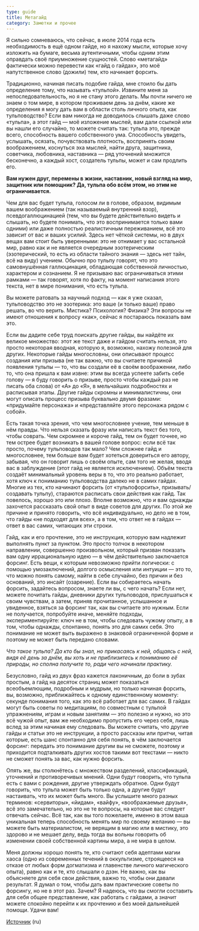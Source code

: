 ```yaml
---
type: guide
title: Метагайд
category: Заметки и прочее
---
```



Я сильно сомневаюсь, что сейчас, в июле 2014 года есть необходимость в ещё одном гайде, но я нахожу мысли, которые хочу изложить на бумаге, весьма аутентичными, чтобы одним этим оправдать своё приумножение сущностей. Слово «метагайд» фактически можно перевести как «гайд о гайдах», это моё напутственное слово (дожили) тем, кто начинает форсить.

Традиционно, начиная писать подобие гайда, мне стоило бы дать определение тому, что называть «тульпой». Извините меня за непоследовательность, но я не стану этого делать. Мы почти ничего не знаем о том мире, в котором проживаем день за днём, какие же определения я могу дать вам в области столь личного опыта, как тульповодство? Если вам никогда не доводилось слышать даже слово «тульпа», а этот гайд — моё изложение мыслей, вам дали ссылкой или вы нашли его случайно, то можете считать так: тульпа это, прежде всего, способность вашего собственного ума. Способность увидеть, услышать, осязать, почувствовать плотность, воспринять своим воображением, коснуться эха мыслей, найти друга, защитника, советчика, любовника, наставника — ряд уточнений множится бесконечно, а каждый хост, создатель тульпы, может и сам продлить его.

**Вам нужен друг, перемены в жизни, наставник, новый взгляд на мир, защитник или помощник? Да, тульпа обо всём этом, но этим не ограничивается.**


Чем для вас будет тульпа, голосом ли в голове, образом, видимым вашем воображением (так называемый внутренний взор), псевдогаллюцинацией (тем, что вы будете действительно видеть и слышать, но будете понимать, что это воспринимается только вами одними) или даже полностью реалистичным переживанием, всё это зависит от вас и ваших усилий. Здесь нет чёткой системы, но в двух вещах вам стоит быть уверенными: это не отнимает у вас остальной мир, равно как и не является очередным эзотерическим (эзотерический, то есть из области тайного знания — здесь нет тайн, всё на виду) учением. Обычно про тульпу говорят, что это самовнушённая галлюцинация, обладающая собственной личностью, характером и сознанием. Я не призываю вас ограничиваться этими рамками — так говорят, хотя по факту, на момент написания этого текста, нет в мире понимания, что есть тульпа.

Вы можете ратовать за научный подход — как я уже сказал, тульповодство это не эзотерика: это ваше (и только ваше) право решать, во что верить. Мистика? Психология? Физика? Эти вопросы не имеют отношения к вопросу «как», сейчас я постараюсь показать вам это.

Если вы дадите себе труд поискать другие гайды, вы найдёте их великое множество: этот же текст даже и гайдом считать нельзя, это просто некоторая вводная, которую я, возможно, нахожу полезной для других. Некоторые гайды многословны, они описывают процесс создания или призыва (не так важно, что вы считаете причиной появления тульпы — то, что вы создали её в своём воображении, либо то, что она пришла к вам извне: этим вы всегда успеете забить себе голову — я буду говорить о призыве, просто чтобы каждый раз не писать оба слова) от «А» до «Я», в мельчайших подробностях и расписывая этапы. Другие гайды скромны и минималистичны, они могут описать процесс призыва буквально двумя фразами: «придумайте персонажа» и «представляйте этого персонажа рядом с собой».

Есть такая точка зрения, что чем многословнее учение, тем меньше в нём правды. Что нельзя сказать фразу или написать текст без того, чтобы соврать. Чем скромнее и короче гайд, тем он будет точнее, но тем острее будет возникать в вашей голове вопрос: если всё так просто, почему тульповодов так мало? Чем сложнее гайд и многословнее, тем больше вам будет хотеться довериться его автору, забывая, что он говорит лишь о своём опыте, сам того не желая, вводя вас в заблуждение (этот гайд не является исключением). Объём текста создаёт минимальный уровень веры в то, что это реально работает, хотя ключ к пониманию тульповодства далеко не в самих гайдах. Многие из тех, кто начинают форсить (от «тульпофорсить», призывать/создавать тульпу), стараются расписать свои действия как гайд. Так повелось, хорошо это или плохо. Вполне возможно, что и вам однажды захочется рассказать свой опыт в виде советов для других. По этой же причине и принято говорить, что всё индивидуально, но дело не в том, что гайды «не подходят для всех», а в том, что ответ не в гайдах — ответ в вас самих, читающих эти строки.

Гайд, как и его прочтение, это не инструкция, которую вам надлежит выполнять пункт за пунктом. Это просто толчок в некотором направлении, совершенно произвольном, который призван показать вам одну иррациональную идею — в чём действительно заключается форсинг. Есть вещи, к которым невозможно прийти логически: с помощью умозаключений, долгого осмысления или интуиции — это то, что можно понять самому, найти в себе случайно, без причин и без оснований, это инсайт (озарение). Если вы собираетесь начать форсить, задайтесь вопросом, знаете ли вы, с чего начать? Если нет, можете почитать гайды, дневники других тульповодов, прислушаться к своим чувствам, а затем, приняв прочитанное, услышанное и увиденное, взяться за форсинг так, как вы считаете это нужным. Если не получается, попробуйте иначе, меняйте подходы, экспериментируйте: ключ не в том, чтобы следовать чужому опыту, а в том, чтобы однажды, спонтанно, понять это для самих себя. Это понимание не может выть выражено в знаковой ограниченной форме и поэтому не может быть передано словами.

_Что такое тульпа? Да кто бы знал, но прикасаясь к ней, общаясь с ней, видя её день за днём, вы хоть и не приблизитесь к пониманию её природы, но сполна получите то, ради чего начинали практику._

Безусловно, гайд из двух фраз кажется лаконичным, до боли в зубах простым, а гайд на десяток страниц может показаться всеобъемлющим, подробным и мудрым, но только начиная форсить, вы, возможно, приближайтесь к одному единственному моменту: секунде понимания того, как это всё работает для вас самих. В гайдах могут быть советы по медитациям, по совместным с тульпой упражнениям, играм и новым занятиям — это полезно и нужно, но это всё чужой опыт, вам же необходимо пропустить его через себя, лишь вслед за этим начиная ему следовать. Вы можете считать, что другие гайды и статьи это не инструкции, а просто рассказы или притчи, читая которые, есть шанс спонтанно для себя понять, в чём заключается форсинг: передать это понимание другим вы не сможете, поэтому и приходится подталкивать других хостов такими вот текстами — никто не сможет понять за вас, как нужно форсить.

Опять же, вы столкнётесь с множеством разделений, классификаций, уточнений и противоречивых мнений. Одни будут говорить, что тульпа есть с вами с рождения, другие утверждать обратное. Одни будут говорить, что тульпа может быть только одна, а другие будут настаивать, что их может быть много. Вы услышите много разных терминов: «сервиторы», «йидам», «вайфу», «воображаемые друзья», всё это замечательно, но это не те вопросы, на которые вас следует отвечать сейчас. Всё так, как вы того пожелаете, именно в этом ваша уникальная теперь способность менять мир по своему желанию — вы можете быть материалистом, не верящим в магию или в мистику, это здорово и не мешает делу, ведь тогда вы вольны говорить об изменении своей собственной картины мира, а не мира в целом.

Меня должны хорошо понять те, кто считают себя адептами магии хаоса (одно из современных течений в оккультизме, строящееся на отказе от любых форм догматизма и главенстве личного магического опыта), равно как и те, кто слышали о дзэн. Не важно, как вы объясняете для себя свои действия, важно то, чтобы они давали результат. Я думал о том, чтобы дать вам практические советы по форсингу, но не в этот раз. Зачем? Я надеюсь, что вы смогли составить для себя общее представление, как работать с гайдами, а значит можете спокойно перейти к их прочтению и без моей дальнейшей помощи. Удачи вам!


[Источник](http://tulpa-metaphysics.tumblr.com/post/91677927034) (ru)

